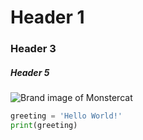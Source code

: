 # Header 1
### Header 3
##### Header 5

![Brand image of Monstercat](https://s3.amazonaws.com/bit-photos/large/8268600.jpeg)

``` python
greeting = 'Hello World!'
print(greeting)
```
